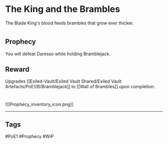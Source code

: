 # The King and the Brambles
The Blade King's blood feeds brambles that grow ever thicker.
#
## Prophecy
You will defeat Daresso while holding Bramblejack.
## Reward
Upgrades [[Exiled-Vault/Exiled Vault Shared/Exiled Vault Artefacts/PoE1/B/Bramblejack]] to [[Wall of Brambles]] upon completion. 

#
![[Prophecy_inventory_icon.png]]

---
## Tags
#PoE1 
#Prophecy
#WiP 